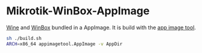 # Mikrotik-WinBox-AppImage
[Wine](https://github.com/mmtrt/WINE_AppImage) and [WinBox](https://mikrotik.com/download) bundled in a AppImage. It is build with the [app image tool](https://github.com/AppImage/AppImageKit/releases).

```bash
sh ./build.sh
ARCH=x86_64 appimagetool.AppImage -v AppDir
```
